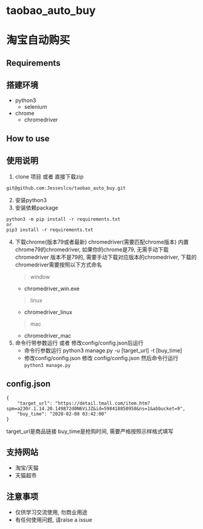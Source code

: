 # taobao_auto_buy
# 淘宝自动购买

## Requirements
## 搭建环境
* python3
  * selenium
* chrome
  * chromedriver
  
## How to use
## 使用说明
1. clone 项目 或者 直接下载zip
```
git@github.com:Jesseslco/taobao_auto_buy.git
```
2. 安装python3
3. 安装依赖package
```
python3 -m pip install -r requirements.txt
or
pip3 install -r requirements.txt
```
4. 下载chrome(版本79或者最新) chromedriver(需要匹配chrome版本)
   内置chrome79的chromedriver, 如果你的chrome是79, 无需手动下载chromedriver
   版本不是79的, 需要手动下载对应版本的chromedriver, 下载的chromedriver需要按照以下方式命名
     > window
     * chromedriver_win.exe    
     > linux
     * chromedriver_linux
     > mac
     * chromedriver_mac
5. 命令行带参数运行 或者 修改config/config.json后运行
   * 命令行参数运行
         python3 manage.py -u [target_url] -t [buy_time]
   * 修改config/config.json
         修改 config/config.json 然后命令行运行 `python3 manage.py`

## config.json
```
{
    "target_url": "https://detail.tmall.com/item.htm?spm=a230r.1.14.20.149872d0N6ViJZ&id=598418850958&ns=1&abbucket=9",
    "buy_time": "2020-02-08 03:42:00"
}
```
target_url是商品链接
buy_time是抢购时间, 需要严格按照示样格式填写

## 支持网站
* 淘宝/天猫
* 天猫超市


## 注意事项
* 仅供学习交流使用, 勿商业用途
* 有任何使用问题, 请raise a issue

